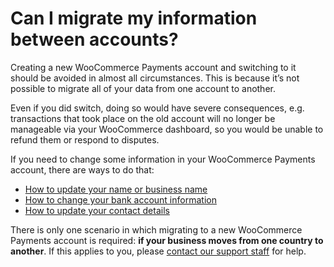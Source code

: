 # Can I migrate my information between accounts?

Creating a new WooCommerce Payments account and switching to it should be avoided in almost all circumstances. This is because it’s not possible to migrate all of your data from one account to another.

Even if you did switch, doing so would have severe consequences, e.g. transactions that took place on the old account will no longer be manageable via your WooCommerce dashboard, so you would be unable to refund them or respond to disputes.

If you need to change some information in your WooCommerce Payments account, there are ways to do that:

*   [How to update your name or business name](https://woocommerce.com/document/payments/faq/name-changes/)
*   [How to change your bank account information](https://woocommerce.com/document/payments/faq/change-deposit-account/)
*   [How to update your contact details](https://woocommerce.com/document/payments/faq/update-my-contact-details-wc-payments/)

There is only one scenario in which migrating to a new WooCommerce Payments account is required: **if your business moves from one country to another**. If this applies to you, please [contact our support staff](https://woocommerce.com/my-account/create-a-ticket/) for help.